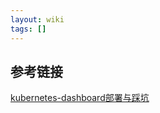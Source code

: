 ```yaml
---
layout: wiki
tags: []
---
```


## 参考链接

[kubernetes-dashboard部署与踩坑](https://www.cnblogs.com/rainingnight/p/deploying-k8s-dashboard-ui.html)